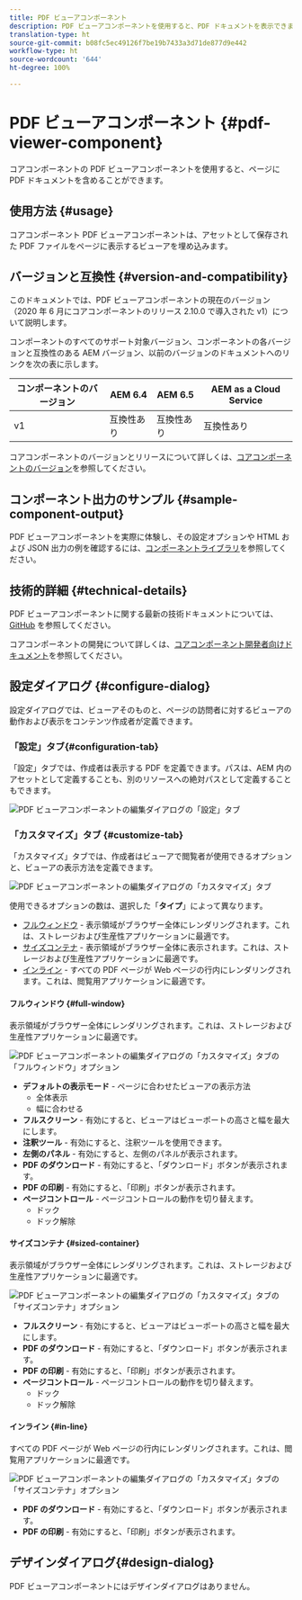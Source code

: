 ```yaml
---
title: PDF ビューアコンポーネント
description: PDF ビューアコンポーネントを使用すると、PDF ドキュメントを表示できます。
translation-type: ht
source-git-commit: b08fc5ec49126f7be19b7433a3d71de877d9e442
workflow-type: ht
source-wordcount: '644'
ht-degree: 100%

---
```



# PDF ビューアコンポーネント {#pdf-viewer-component}


コアコンポーネントの PDF ビューアコンポーネントを使用すると、ページに PDF ドキュメントを含めることができます。

## 使用方法 {#usage}

コアコンポーネント PDF ビューアコンポーネントは、アセットとして保存された PDF ファイルをページに表示するビューアを埋め込みます。

## バージョンと互換性 {#version-and-compatibility}

このドキュメントでは、PDF ビューアコンポーネントの現在のバージョン（2020 年 6 月にコアコンポーネントのリリース 2.10.0 で導入された v1）について説明します。

コンポーネントのすべてのサポート対象バージョン、コンポーネントの各バージョンと互換性のある AEM バージョン、以前のバージョンのドキュメントへのリンクを次の表に示します。

| コンポーネントのバージョン | AEM 6.4 | AEM 6.5 | AEM as a Cloud Service |
|--- |--- |---|---|
| v1 | 互換性あり | 互換性あり | 互換性あり |

コアコンポーネントのバージョンとリリースについて詳しくは、[コアコンポーネントのバージョン](/help/versions.md)を参照してください。

## コンポーネント出力のサンプル {#sample-component-output}

PDF ビューアコンポーネントを実際に体験し、その設定オプションや HTML および JSON 出力の例を確認するには、[コンポーネントライブラリ](https://adobe.com/go/aem_cmp_library_pdfviewer_jp)を参照してください。

## 技術的詳細 {#technical-details}

PDF ビューアコンポーネントに関する最新の技術ドキュメントについては、[GitHub](https://adobe.com/go/aem_cmp_tech_pdfviewer_v1_jp) を参照してください。

コアコンポーネントの開発について詳しくは、[コアコンポーネント開発者向けドキュメント](/help/developing/overview.md)を参照してください。

## 設定ダイアログ {#configure-dialog}

設定ダイアログでは、ビューアそのものと、ページの訪問者に対するビューアの動作および表示をコンテンツ作成者が定義できます。

### 「設定」タブ{#configuration-tab}

「設定」タブでは、作成者は表示する PDF を定義できます。パスは、AEM 内のアセットとして定義することも、別のリソースへの絶対パスとして定義することもできます。

![PDF ビューアコンポーネントの編集ダイアログの「設定」タブ](/help/assets/pdf-viewer-edit-configuration.png)

### 「カスタマイズ」タブ {#customize-tab}

「カスタマイズ」タブでは、作成者はビューアで閲覧者が使用できるオプションと、ビューアの表示方法を定義できます。

![PDF ビューアコンポーネントの編集ダイアログの「カスタマイズ」タブ](/help/assets/pdf-viewer-edit-customize.png)

使用できるオプションの数は、選択した「**タイプ**」によって異なります。

* [フルウィンドウ](#full-window) - 表示領域がブラウザー全体にレンダリングされます。これは、ストレージおよび生産性アプリケーションに最適です。
* [サイズコンテナ](#sized-container) - 表示領域がブラウザー全体に表示されます。これは、ストレージおよび生産性アプリケーションに最適です。
* [インライン](#in-line) - すべての PDF ページが Web ページの行内にレンダリングされます。これは、閲覧用アプリケーションに最適です。

#### フルウィンドウ {#full-window}

表示領域がブラウザー全体にレンダリングされます。これは、ストレージおよび生産性アプリケーションに最適です。

![PDF ビューアコンポーネントの編集ダイアログの「カスタマイズ」タブの「フルウィンドウ」オプション](/help/assets/pdf-viewer-edit-customize-full.png)

* **デフォルトの表示モード** - ページに合わせたビューアの表示方法
   * 全体表示
   * 幅に合わせる
* **フルスクリーン** - 有効にすると、ビューアはビューポートの高さと幅を最大にします。
* **注釈ツール** - 有効にすると、注釈ツールを使用できます。
* **左側のパネル** - 有効にすると、左側のパネルが表示されます。
* **PDF のダウンロード** - 有効にすると、「ダウンロード」ボタンが表示されます。
* **PDF の印刷** - 有効にすると、「印刷」ボタンが表示されます。
* **ページコントロール** - ページコントロールの動作を切り替えます。
   * ドック
   * ドック解除

#### サイズコンテナ {#sized-container}

表示領域がブラウザー全体にレンダリングされます。これは、ストレージおよび生産性アプリケーションに最適です。

![PDF ビューアコンポーネントの編集ダイアログの「カスタマイズ」タブの「サイズコンテナ」オプション](/help/assets/pdf-viewer-edit-customize-sized-container.png)

* **フルスクリーン** - 有効にすると、ビューアはビューポートの高さと幅を最大にします。
* **PDF のダウンロード** - 有効にすると、「ダウンロード」ボタンが表示されます。
* **PDF の印刷** - 有効にすると、「印刷」ボタンが表示されます。
* **ページコントロール** - ページコントロールの動作を切り替えます。
   * ドック
   * ドック解除

#### インライン {#in-line}

すべての PDF ページが Web ページの行内にレンダリングされます。これは、閲覧用アプリケーションに最適です。

![PDF ビューアコンポーネントの編集ダイアログの「カスタマイズ」タブの「サイズコンテナ」オプション](/help/assets/pdf-viewer-edit-customize-inline.png)

* **PDF のダウンロード** - 有効にすると、「ダウンロード」ボタンが表示されます。
* **PDF の印刷** - 有効にすると、「印刷」ボタンが表示されます。

## デザインダイアログ{#design-dialog}

PDF ビューアコンポーネントにはデザインダイアログはありません。
